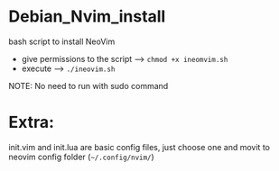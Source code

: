 # Debian_Nvim_install
bash script to install NeoVim

- give permissions to the script —> `chmod +x ineomvim.sh`
- execute —> `./ineovim.sh`
  
NOTE: No need to run with sudo command
  
# Extra:
init.vim and init.lua are basic config files, just choose one and movit to neovim config folder (`~/.config/nvim/`)


